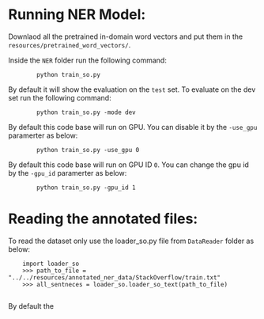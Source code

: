 # Running NER Model:

Downlaod all the pretrained in-domain word vectors and put them in the `resources/pretrained_word_vectors/`.

Inside the `NER` folder run the following command:

```
		python train_so.py 
```


By default it will show the evaluation on the `test` set. To evaluate on the dev set run the following command:

```
		python train_so.py -mode dev
```

By default this code base will run on GPU. You can disable it by the `-use_gpu` paramerter as below:

```
		python train_so.py -use_gpu 0
```

By default this code base will run on GPU ID `0`. You can change the gpu id by the `-gpu_id` paramerter as below:

```
		python train_so.py -gpu_id 1
```


# Reading the annotated files:

To read the dataset only use the loader_so.py file from `DataReader` folder as below:


```
	import loader_so
	>>> path_to_file = "../../resources/annotated_ner_data/StackOverflow/train.txt"
	>>> all_sentneces = loader_so.loader_so_text(path_to_file)
 
```

By default the 